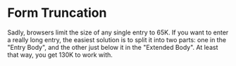 # Form Truncation

Sadly, browsers limit the size of any single entry to 65K. If you want to enter a really long entry, the easiest solution is to split it into two parts: one in the "Entry Body", and the other just below it in the "Extended Body". At least that way, you get 130K to work with.
